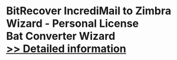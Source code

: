 # BitRecover IncrediMail to Zimbra Wizard - Personal License<br />Bat Converter Wizard<br />[>> Detailed information](https://secure.shareit.com/shareit/product.html?productid=300958784&affiliateid=200057808)